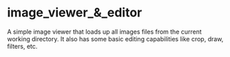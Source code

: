 # image_viewer_&_editor
A simple image viewer that loads up all images files from the current working directory. It also has some basic editing capabilities like crop, draw, filters, etc.
